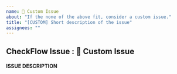 ```yaml
---
name: 💭 Custom Issue
about: "If the none of the above fit, consider a custom issue."
title: "[CUSTOM] Short description of the issue"
assignees: ""
---
```


## CheckFlow Issue : 💭 Custom Issue

<!--
Please present a concise description
of the problem.Please be clear what
parts of the problem are considered
to be in-scope and out-of-scope.
-->

#### ISSUE DESCRIPTION

